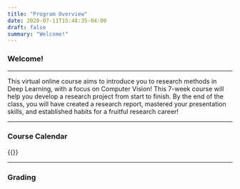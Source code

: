 ```yaml
---
title: "Program Overview"
date: 2020-07-11T15:48:35-04:00
draft: false
summary: "Welcome!"
---
```


### Welcome!

---

 This virtual online course aims to introduce you to research methods in Deep Learning, with a focus on Computer Vision! This 7-week course will help you develop a research project from start to finish. By the end of the class, you will have created a research report, mastered your presentation skills, and established habits for a fruitful research career!

---

### Course Calendar

{{<course-cal>}}

---

### Grading
<!-- 
| Component  | |Percent of Grade |
| ------------- | ------- | ------------- |
| Project Proposal | | 15%  |
| Check-in Report | | 25% |
| Final Report | | 35 %|
| Presentation | | 25% | -->

